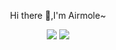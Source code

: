 <p align="center">Hi there 👋,I'm Airmole~</p>
  
<p align="center">
  <a href="https://github.com/Airmole"><img src="https://github-readme-stats.vercel.app/api?username=Airmole&count_private=true&show_icons=true&include_all_commits=true&hide_rank=true&hide=contribs&hide_title=true&line_height=24"></a>
  <a href="https://github.com/Airmole"><img src="https://github-readme-stats.vercel.app/api/top-langs/?username=Airmole&hide_title=true&layout=compact"></a>
</p>

